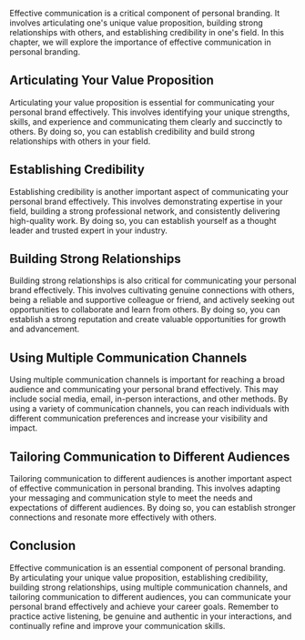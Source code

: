 
Effective communication is a critical component of personal branding. It involves articulating one's unique value proposition, building strong relationships with others, and establishing credibility in one's field. In this chapter, we will explore the importance of effective communication in personal branding.

Articulating Your Value Proposition
-----------------------------------

Articulating your value proposition is essential for communicating your personal brand effectively. This involves identifying your unique strengths, skills, and experience and communicating them clearly and succinctly to others. By doing so, you can establish credibility and build strong relationships with others in your field.

Establishing Credibility
------------------------

Establishing credibility is another important aspect of communicating your personal brand effectively. This involves demonstrating expertise in your field, building a strong professional network, and consistently delivering high-quality work. By doing so, you can establish yourself as a thought leader and trusted expert in your industry.

Building Strong Relationships
-----------------------------

Building strong relationships is also critical for communicating your personal brand effectively. This involves cultivating genuine connections with others, being a reliable and supportive colleague or friend, and actively seeking out opportunities to collaborate and learn from others. By doing so, you can establish a strong reputation and create valuable opportunities for growth and advancement.

Using Multiple Communication Channels
-------------------------------------

Using multiple communication channels is important for reaching a broad audience and communicating your personal brand effectively. This may include social media, email, in-person interactions, and other methods. By using a variety of communication channels, you can reach individuals with different communication preferences and increase your visibility and impact.

Tailoring Communication to Different Audiences
----------------------------------------------

Tailoring communication to different audiences is another important aspect of effective communication in personal branding. This involves adapting your messaging and communication style to meet the needs and expectations of different audiences. By doing so, you can establish stronger connections and resonate more effectively with others.

Conclusion
----------

Effective communication is an essential component of personal branding. By articulating your unique value proposition, establishing credibility, building strong relationships, using multiple communication channels, and tailoring communication to different audiences, you can communicate your personal brand effectively and achieve your career goals. Remember to practice active listening, be genuine and authentic in your interactions, and continually refine and improve your communication skills.
